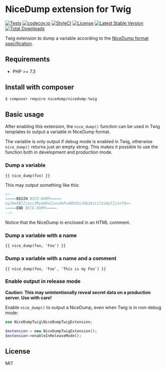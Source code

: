 # NiceDump extension for Twig

[![Tests](https://github.com/themichaelhall/nicedump-twig/workflows/tests/badge.svg?branch=master)](https://github.com/themichaelhall/nicedump-twig/actions)
[![codecov.io](https://codecov.io/gh/themichaelhall/nicedump-twig/coverage.svg?branch=master)](https://codecov.io/gh/themichaelhall/nicedump-twig?branch=master)
[![StyleCI](https://styleci.io/repos/163513640/shield?style=flat&branch=master)](https://styleci.io/repos/163513640)
[![License](https://poser.pugx.org/nicedump/nicedump-twig/license)](https://packagist.org/packages/nicedump/nicedump-twig)
[![Latest Stable Version](https://poser.pugx.org/nicedump/nicedump-twig/v/stable)](https://packagist.org/packages/nicedump/nicedump-twig)
[![Total Downloads](https://poser.pugx.org/nicedump/nicedump-twig/downloads)](https://packagist.org/packages/nicedump/nicedump-twig)

Twig extension to dump a variable according to the [NiceDump format specification](https://nicedump.net/).

## Requirements

- PHP >= 7.3

## Install with composer

``` bash
$ composer require nicedump/nicedump-twig
```

## Basic usage

After enabling this extension, the ```nice_dump()``` function can be used in Twig templates to output a variable in NiceDump format.

The variable is only output if debug mode is enabled in Twig, otherwise ```nice_dump()``` returns just an empty string. This makes it possible to use the function both in development and production mode.

### Dump a variable

```
{{ nice_dump(foo) }}
```

This may output something like this:

``` html
<!--
=====BEGIN NICE-DUMP=====
eyJ0eXBlIjoic3RyaW5nIiwidmFsdWUiOiJGb28iLCJzaXplIjozfQ==
=====END NICE-DUMP=====
-->
```

Notice that the NiceDump in enclosed in an HTML comment.

### Dump a variable with a name

```
{{ nice_dump(foo, 'Foo') }}
```

### Dump a variable with a name and a comment

```
{{ nice_dump(foo, 'Foo', 'This is my Foo') }}
```

### Enable output in release mode

**Caution: This may unintentionally reveal secret data on a production server. Use with care!**

Enable ```nice_dump()``` to output a NiceDump, even when Twig is in non-debug mode:

``` php
use NiceDumpTwig\NiceDumpTwigExtension;

$extension = new NiceDumpTwigExtension();
$extension->enableInReleaseMode();
```

## License

MIT
